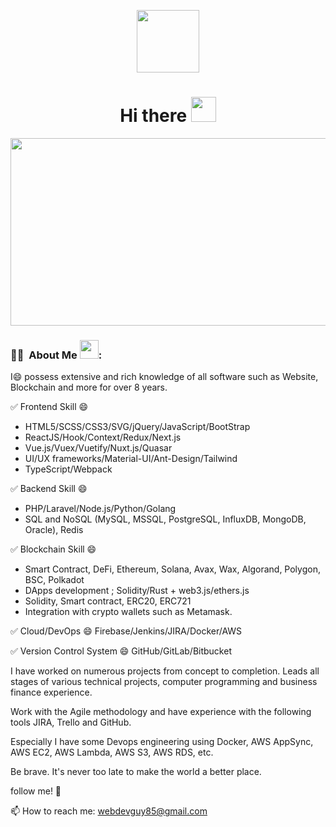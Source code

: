 <p align="center"><img src="https://media.giphy.com/media/M9gbBd9nbDrOTu1Mqx/giphy.gif" width="100"/></p>

<h1 align="center">Hi there <img src="https://media.giphy.com/media/hvRJCLFzcasrR4ia7z/giphy.gif" width="40"></h1>

<p align="center"><img src="https://media.giphy.com/media/dWesBcTLavkZuG35MI/giphy.gif" width="600" height="300"  /></p>

### :woman_technologist: &nbsp;About Me <img src="https://media.giphy.com/media/WUlplcMpOCEmTGBtBW/giphy.gif" width="30">:

I😄 possess extensive and rich knowledge of all software such as Website, Blockchain and more for over 8 years.

✅ Frontend Skill 😄
- HTML5/SCSS/CSS3/SVG/jQuery/JavaScript/BootStrap
- ReactJS/Hook/Context/Redux/Next.js
- Vue.js/Vuex/Vuetify/Nuxt.js/Quasar
- UI/UX frameworks/Material-UI/Ant-Design/Tailwind
- TypeScript/Webpack


✅ Backend Skill 😄
- PHP/Laravel/Node.js/Python/Golang
- SQL and NoSQL (MySQL, MSSQL, PostgreSQL, InfluxDB, MongoDB, Oracle), Redis


✅ Blockchain Skill 😄
- Smart Contract, DeFi, Ethereum, Solana, Avax, Wax, Algorand, Polygon, BSC, Polkadot
- DApps development ; Solidity/Rust + web3.js/ethers.js
- Solidity, Smart contract, ERC20, ERC721
- Integration with crypto wallets such as Metamask.


✅ Cloud/DevOps 😄
Firebase/Jenkins/JIRA/Docker/AWS


✅ Version Control System 😄
GitHub/GitLab/Bitbucket


I have worked on numerous projects from concept to completion. Leads all stages of various technical projects, computer programming and business finance experience.

Work with the Agile methodology and have experience with the following tools JIRA, Trello and GitHub.

Especially I have some Devops engineering using Docker, AWS AppSync, AWS EC2, AWS Lambda, AWS S3, AWS RDS, etc.

Be brave. It's never too late to make the world a better place.

follow me! 🤔


📫 How to reach me: webdevguy85@gmail.com


<!--
**TechWebGuy/TechWebGuy** is a ✨ _special_ ✨ repository because its `README.md` (this file) appears on your GitHub profile.

Here are some ideas to get you started:

- 🔭 I’m currently working on ...
- 🌱 I’m currently learning ...
- 👯 I’m looking to collaborate on ...
- 🤔 I’m looking for help with ...
- 💬 Ask me about ...
- 📫 How to reach me: ...
- 😄 Pronouns: ...
- ⚡ Fun fact: ...
-->
